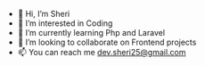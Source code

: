- 👋 Hi, I’m Sheri
- 👀 I’m interested in Coding
- 🌱 I’m currently learning Php and Laravel
- 💞️ I’m looking to collaborate on Frontend projects
- 📫 You can reach me dev.sheri25@gmail.com


<!---
Sheri-dev25/Sheri-dev25 is a ✨ special ✨ repository because its `README.md` (this file) appears on your GitHub profile.
You can click the Preview link to take a look at your changes.
--->
